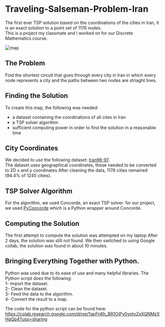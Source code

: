 # Traveling-Salseman-Problem-Iran
The first ever TSP solution based on the coordinations of the cities in Iran, it is an exact solution to a point set of 1176 nodes.  
This is a project my classmate and I worked on for our Discrete Mathematics course. 
   
   

![map](https://github.com/Procedurally-Generated-Human/Traveling-Salseman-Problem-Iran/blob/main/White-Black.png)

## The Problem
Find the shortest circuit that goes through every city in Iran in which every node represents a city and the paths between two nodes are striaght lines. 

## Finding the Solution
To create this map, the following was needed:
- a dataset containing the coordinations of all cites in Iran
- a TSP solver algorithm
- sufficient computing power in order to find the solution in a reasonable time

## City Coordinates
We decided to use the following dataset: [Iran96-97](https://gist.github.com/alirezanet/0bbfb2921e421f8acb46244e0b5a8f8a).  
The dataset uses geographical coordinates, these needed to be converted to 2D x and y coordinates
After cleaning the data, 1176 cities remained (94.4% of 1245 cities).

## TSP Solver Algorithm
For the algorithm, we used Concorde, an exact TSP solver. for our project, we used [PyConcorde](https://github.com/jvkersch/pyconcorde) which is a Python wrapper around Concorde.

## Computing the Solution
The first attempt to compute the solution was attempted on my laptop After 2 days, the solution was still not found. We then switched to using Google collab, the solution was found in about 10 minutes.


## Bringing Everything Together with Python. 
Python was used due to its ease of use and many helpful libraries. The Python script does the following:      
1- Import the dataset.   
2- Clean the dataset.  
3- Feed the data to the algorithm.  
4- Convert the result to a map. 

The code for the python script can be found here: https://colab.research.google.com/drive/1gpFn6h_BR1OjPv0yntvZeXQNMzXHqQp4?usp=sharing
